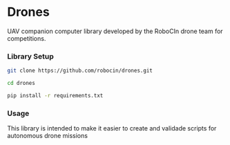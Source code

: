 # Drones

UAV companion computer library developed by the RoboCIn drone team for competitions.

### Library Setup
```bash
git clone https://github.com/robocin/drones.git

cd drones

pip install -r requirements.txt

```
### Usage
This library is intended to make it easier to create and validade scripts for autonomous drone missions

